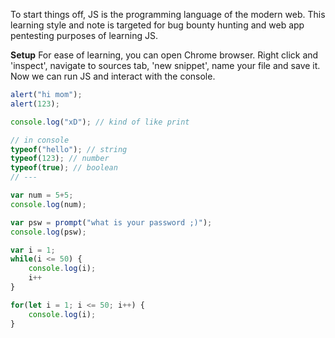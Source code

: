 To start things off, JS is the programming language of the modern web.
This learning style and note is targeted for bug bounty hunting and web app pentesting purposes of learning JS.

**Setup**
For ease of learning, you can open Chrome browser.
Right click and 'inspect', navigate to sources tab, 'new snippet', name your file and save it.
Now we can run JS and interact with the console.

```javascript
alert("hi mom");
alert(123);

console.log("xD"); // kind of like print

// in console
typeof("hello"); // string
typeof(123); // number
typeof(true); // boolean
// ---

var num = 5+5;
console.log(num);

var psw = prompt("what is your password ;)");
console.log(psw);
```

```javascript
var i = 1;
while(i <= 50) {
	console.log(i);
	i++
}

for(let i = 1; i <= 50; i++) {
	console.log(i);
}

```